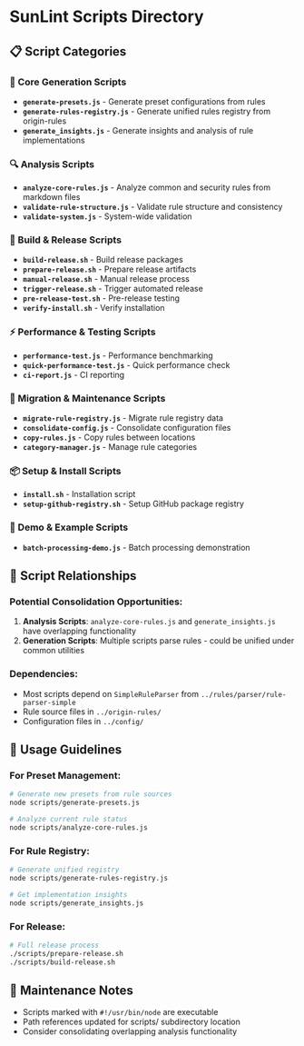 # SunLint Scripts Directory

## 📋 Script Categories

### 🔧 Core Generation Scripts
- **`generate-presets.js`** - Generate preset configurations from rules
- **`generate-rules-registry.js`** - Generate unified rules registry from origin-rules
- **`generate_insights.js`** - Generate insights and analysis of rule implementations

### 🔍 Analysis Scripts  
- **`analyze-core-rules.js`** - Analyze common and security rules from markdown files
- **`validate-rule-structure.js`** - Validate rule structure and consistency
- **`validate-system.js`** - System-wide validation

### 🚀 Build & Release Scripts
- **`build-release.sh`** - Build release packages
- **`prepare-release.sh`** - Prepare release artifacts  
- **`manual-release.sh`** - Manual release process
- **`trigger-release.sh`** - Trigger automated release
- **`pre-release-test.sh`** - Pre-release testing
- **`verify-install.sh`** - Verify installation

### ⚡ Performance & Testing Scripts
- **`performance-test.js`** - Performance benchmarking
- **`quick-performance-test.js`** - Quick performance check
- **`ci-report.js`** - CI reporting

### 🔄 Migration & Maintenance Scripts
- **`migrate-rule-registry.js`** - Migrate rule registry data
- **`consolidate-config.js`** - Consolidate configuration files
- **`copy-rules.js`** - Copy rules between locations
- **`category-manager.js`** - Manage rule categories

### 📦 Setup & Install Scripts
- **`install.sh`** - Installation script
- **`setup-github-registry.sh`** - Setup GitHub package registry

### 🎯 Demo & Example Scripts
- **`batch-processing-demo.js`** - Batch processing demonstration

## 🔄 Script Relationships

### Potential Consolidation Opportunities:
1. **Analysis Scripts**: `analyze-core-rules.js` and `generate_insights.js` have overlapping functionality
2. **Generation Scripts**: Multiple scripts parse rules - could be unified under common utilities

### Dependencies:
- Most scripts depend on `SimpleRuleParser` from `../rules/parser/rule-parser-simple`
- Rule source files in `../origin-rules/`
- Configuration files in `../config/`

## 🚀 Usage Guidelines

### For Preset Management:
```bash
# Generate new presets from rule sources
node scripts/generate-presets.js

# Analyze current rule status  
node scripts/analyze-core-rules.js
```

### For Rule Registry:
```bash
# Generate unified registry
node scripts/generate-rules-registry.js

# Get implementation insights
node scripts/generate_insights.js
```

### For Release:
```bash
# Full release process
./scripts/prepare-release.sh
./scripts/build-release.sh
```

## 📝 Maintenance Notes

- Scripts marked with `#!/usr/bin/node` are executable
- Path references updated for scripts/ subdirectory location
- Consider consolidating overlapping analysis functionality
